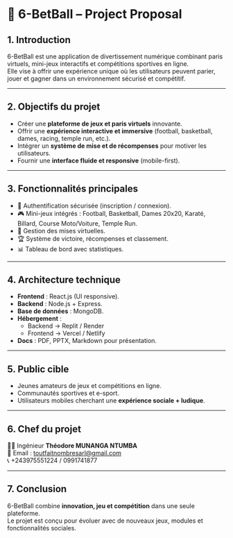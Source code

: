 # 📌 6-BetBall – Project Proposal

## 1. Introduction
6-BetBall est une application de divertissement numérique combinant paris virtuels, mini-jeux interactifs et compétitions sportives en ligne.  
Elle vise à offrir une expérience unique où les utilisateurs peuvent parier, jouer et gagner dans un environnement sécurisé et compétitif.

---

## 2. Objectifs du projet
- Créer une **plateforme de jeux et paris virtuels** innovante.  
- Offrir une **expérience interactive et immersive** (football, basketball, dames, racing, temple run, etc.).  
- Intégrer un **système de mise et de récompenses** pour motiver les utilisateurs.  
- Fournir une **interface fluide et responsive** (mobile-first).  

---

## 3. Fonctionnalités principales
- 🔑 Authentification sécurisée (inscription / connexion).  
- 🎮 Mini-jeux intégrés : Football, Basketball, Dames 20x20, Karaté, Billard, Course Moto/Voiture, Temple Run.  
- 💸 Gestion des mises virtuelles.  
- 🏆 Système de victoire, récompenses et classement.  
- 📊 Tableau de bord avec statistiques.  

---

## 4. Architecture technique
- **Frontend** : React.js (UI responsive).  
- **Backend** : Node.js + Express.  
- **Base de données** : MongoDB.  
- **Hébergement** :  
  - Backend → Replit / Render  
  - Frontend → Vercel / Netlify  
- **Docs** : PDF, PPTX, Markdown pour présentation.  

---

## 5. Public cible
- Jeunes amateurs de jeux et compétitions en ligne.  
- Communautés sportives et e-sport.  
- Utilisateurs mobiles cherchant une **expérience sociale + ludique**.  

---

## 6. Chef du projet
👨‍💻 Ingénieur **Théodore MUNANGA NTUMBA**  
📧 Email : toutfaitnombresarl@gmail.com  
📞 +243975551224 / 0991741877  

---

## 7. Conclusion
6-BetBall combine **innovation, jeu et compétition** dans une seule plateforme.  
Le projet est conçu pour évoluer avec de nouveaux jeux, modules et fonctionnalités sociales.
